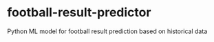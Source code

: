 # football-result-predictor
Python ML model for football result prediction based on historical data
